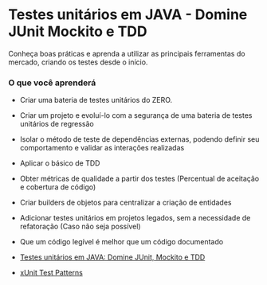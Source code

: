 # Testes unitários em JAVA - Domine JUnit Mockito e TDD
Conheça boas práticas e aprenda a utilizar as principais ferramentas do mercado, criando os testes desde o início.

### O que você aprenderá
- Criar uma bateria de testes unitários do ZERO.
- Criar um projeto e evoluí-lo com a segurança de uma bateria de testes unitários de regressão
- Isolar o método de teste de dependências externas, podendo definir seu comportamento e validar as interações realizadas
- Aplicar o básico de TDD
- Obter métricas de qualidade a partir dos testes (Percentual de aceitação e cobertura de código)
- Criar builders de objetos para centralizar a criação de entidades
- Adicionar testes unitários em projetos legados, sem a necessidade de refatoração (Caso não seja possível)
- Que um código legível é melhor que um código documentado

- [Testes unitários em JAVA: Domine JUnit, Mockito e TDD](https://ibm-learning.udemy.com/course/testes-unitarios-em-java)
- [xUnit Test Patterns](https://martinfowler.com/books/meszaros.html)